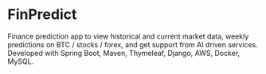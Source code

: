 # FinPredict

Finance prediction app to view historical and current market data, weekly predictions on BTC / stocks / forex, and get support from AI driven services. Developed with Spring Boot, Maven, Thymeleaf, Django, AWS, Docker, MySQL.
